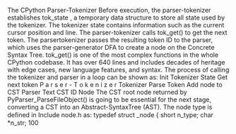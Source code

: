 The CPython Parser-Tokenizer Before execution, the parser-tokenizer establishes  tok_state , a temporary data structure to store all state used by the tokenizer. The tokenizer state contains information such as the current cursor position and line. The parser-tokenizer calls  tok_get()  to get the next token. The parsertokenizer passes the resulting token ID to the parser, which uses the parser-generator DFA to create a node on the Concrete Syntax Tree. tok_get()  is one of the most complex functions in the whole CPython codebase. It has over 640 lines and includes decades of heritage with edge cases, new language features, and syntax. The process of calling the tokenizer and parser in a loop can be shown as: Init Tokenizer State Get next token P a r s e r - T o k e n i z e r Tokenizer Parse Token Add node to CST Parser Text CST ID Node The CST root  node  returned by  PyParser_ParseFileObject()  is going to be essential for the next stage, converting a CST into an Abstract-SyntaxTree (AST). The node type is deﬁned in  Include node.h  as: typedef struct  _node { short n_type; char *n_str; 100